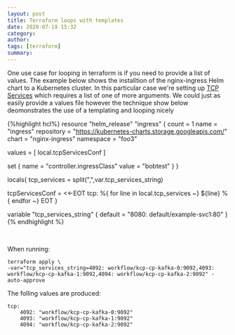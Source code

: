 ```yaml
---
layout: post
title: Terraform loops with templates
date: 2020-07-19 15:32
category: 
author: 
tags: [terraform]
summary: 
---
```


One use case for looping in terraform is if you need to provide a list of values. The example below shows the installtion of the nginx-ingress Helm chart to a Kubernetes cluster. In this particular case we're setting up [TCP Services](https://kubernetes.github.io/ingress-nginx/user-guide/exposing-tcp-udp-services/) which requires a list of one of more arguments. We could just as easily provide a values file however the technique show below deomonstrates the use of a templating and looping nicely

{%highlight hcl%}
resource "helm_release" "ingress" {
  count       = 1
  name        = "ingress"
  repository  = "https://kubernetes-charts.storage.googleapis.com/"
  chart       = "nginx-ingress"
  namespace   = "foo3"

  values    = [
    local.tcpServicesConf
  ]

  set {
    name = "controller.ingressClass"
    value = "bobtest"
  }
}

locals{
  tcp_services = split(",",var.tcp_services_string)

  tcpServicesConf = <<-EOT
  tcp:
  %{ for line in local.tcp_services ~}
    ${line}
  %{ endfor ~}
  EOT
}

variable "tcp_services_string" {
  default = "8080: default/example-svc1:80"
}
{% endhighlight %}

<br>

When running:
```
terraform apply \
-var="tcp_services_string=4092: workflow/kcp-cp-kafka-0:9092,4093: workflow/kcp-cp-kafka-1:9092,4094: workflow/kcp-cp-kafka-2:9092" -auto-approve
```

The folling values are produced:
```
tcp:
    4092: "workflow/kcp-cp-kafka-0:9092"
    4093: "workflow/kcp-cp-kafka-1:9092"
    4094: "workflow/kcp-cp-kafka-2:9092"

```





